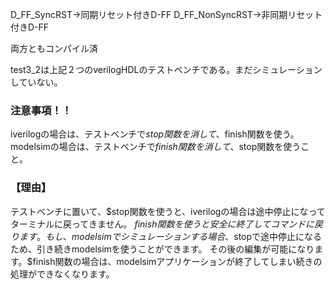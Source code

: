 D_FF_SyncRST→同期リセット付きD-FF
D_FF_NonSyncRST→非同期リセット付きD-FF

両方ともコンパイル済

test3_2は上記２つのverilogHDLのテストベンチである。まだシミュレーションしていない。

### 注意事項！！  
iverilogの場合は、テストベンチで$stop関数を消して、$finish関数を使う。
modelsimの場合は、テストベンチで$finish関数を消して、$stop関数を使うこと。

### 【理由】  
テストベンチに置いて、$stop関数を使うと、iverilogの場合は途中停止になってターミナルに戻ってきません。
$finish関数を使うと安全に終了してコマンドに戻ります。
もし、modelsimでシミュレーションする場合、$stopで途中停止になるため、引き続きmodelsimを使うことができます。
その後の編集が可能になります。$finish関数の場合は、modelsimアプリケーションが終了してしまい続きの処理ができなくなります。
